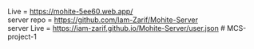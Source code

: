 Live = https://mohite-5ee60.web.app/  </br>
server repo = https://github.com/Iam-Zarif/Mohite-Server  </br>
server Live = https://iam-zarif.github.io/Mohite-Server/user.json 
#   M C S - p r o j e c t - 1  
 